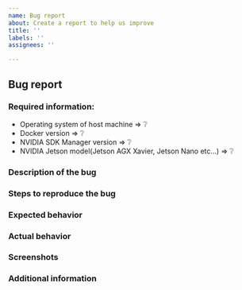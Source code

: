```yaml
---
name: Bug report
about: Create a report to help us improve
title: ''
labels: ''
assignees: ''

---
```


## Bug report

### Required information:
- Operating system of host machine => :grey_question:
- Docker version => :grey_question:
- NVIDIA SDK Manager version => :grey_question:
- NVIDIA Jetson model(Jetson AGX Xavier, Jetson Nano etc...) => :grey_question:

### Description of the bug
<!-- Provide a clear and concise description of what the bug is. -->

### Steps to reproduce the bug
<!-- Detailed instructions on how to reliably reproduce the bug. -->

### Expected behavior
<!-- A clear and detailed description of what you expected to happen. -->


### Actual behavior
<!-- A clear and detailed description of what actually happens. -->


### Screenshots
<!-- If applicable, add screenshots to help explain your problem. -->


### Additional information
<!-- Add any other context about the problem here. -->
